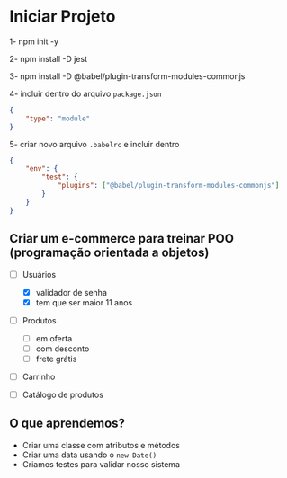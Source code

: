 # Iniciar Projeto

1- npm init -y

2- npm install -D jest

3- npm install -D @babel/plugin-transform-modules-commonjs

4- incluir dentro do arquivo `package.json`
```json
{
    "type": "module"
}
```

5- criar novo arquivo `.babelrc` e incluir dentro
```json
{
    "env": {
        "test": {
            "plugins": ["@babel/plugin-transform-modules-commonjs"]
        }
    }
}
```



## Criar um e-commerce para treinar POO (programação orientada a objetos)

- [ ] Usuários
    - [x] validador de senha
    - [x] tem que ser maior 11 anos 
- [ ] Produtos 
    - [ ] em oferta
    - [ ] com desconto
    - [ ] frete grátis
- [ ] Carrinho
- [ ] Catálogo de produtos




## O que aprendemos?

- Criar uma classe com atributos e métodos
- Criar uma data usando o `new Date()`
- Criamos testes para validar nosso sistema